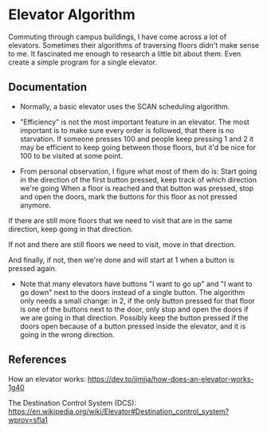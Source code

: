 
# Elevator Algorithm

Commuting through campus buildings, I have come across a lot of elevators. Sometimes their algorithms of traversing floors didn't make sense to me. It fascinated me enough to research a little bit about them. Even create a simple program for a single elevator.
 
 
## Documentation

- Normally, a basic elevator uses the SCAN scheduling algorithm.

- "Efficiency" is not the most important feature in an elevator. The most important is to make sure every order is followed, that there is no starvation. If someone presses 100 and people keep pressing 1 and 2 it may be efficient to keep going between those floors, but it'd be nice for 100 to be visited at some point.

- From personal observation, I figure what most of them do is:
Start going in the direction of the first button pressed, keep track of which direction we're going
When a floor is reached and that button was pressed, stop and open the doors, mark the buttons for this floor as not pressed anymore.

If there are still more floors that we need to visit that are in the same direction, keep going in that direction.

If not and there are still floors we need to visit, move in that direction.

And finally, if not, then we're done and will start at 1 when a button is pressed again.

* Note that many elevators have buttons "I want to go up" and "I want to go down" next to the doors instead of a single button. The algorithm only needs a small change: in 2, if the only button pressed for that floor is one of the buttons next to the door, only stop and open the doors if we are going in that direction. Possibly keep the button pressed if the doors open because of a button pressed inside the elevator, and it is going in the wrong direction.


## References

 How an elevator works:
 https://dev.to/jimjja/how-does-an-elevator-works-1g40

The Destination Control System (DCS):
https://en.wikipedia.org/wiki/Elevator#Destination_control_system?wprov=sfla1
